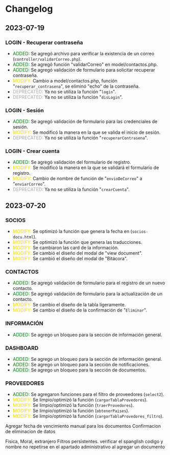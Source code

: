 # Changelog

## 2023-07-19

### LOGIN - Recuperar contraseña
- <span style="color:green">ADDED:</span> Se agregó archivo para verificar la existencia de un correo (`controller/validarCorreo.php`).
- <span style="color:green">ADDED:</span> Se agregó función "validarCorreo" en model/contactos.php.
- <span style="color:green">ADDED:</span> Se agregó validación de formulario para solicitar recuperar contraseña.
- <span style="color:gold">MODIFY:</span> Cambio a model/contactos.php, función "`recuperar_contrasena`", se eliminó "echo" de la contraseña.
- <span style="color:darkgray">DEPRECATED:</span> Ya no se utiliza la función "`login`".
- <span style="color:darkgray">DEPRECATED:</span> Ya no se utiliza la función "`disLogin`".

### LOGIN - Sesión
- <span style="color:green">ADDED:</span> Se agregó validación de formulario para las credenciales de sesión.
- <span style="color:gold">MODIFY:</span> Se modificó la manera en la que se valida el inicio de sesión.
- <span style="color:darkgray">DEPRECATED:</span> Ya no se utiliza la función "`recuperarContrasena`".

### LOGIN - Crear cuenta
- <span style="color:green">ADDED:</span> Se agregó validación del formulario de registro.
- <span style="color:gold">MODIFY:</span> Se modificó la manera en la que se validará el formulario de registro.
- <span style="color:gold">MODIFY:</span> Cambio de nombre de función de "`envioDeCorreo`" a "`enviarCorreo`".
- <span style="color:darkgray">DEPRECATED:</span> Ya no se utiliza la función "`crearCuenta`".

## 2023-07-20

### SOCIOS
- <span style="color:gold">MODIFY:</span> Se optimizó la función que genera la fecha en (`socios-docu.html`).
- <span style="color:gold">MODIFY:</span> Se optimizó la función que genera las traducciones.
- <span style="color:gold">MODIFY:</span> Se cambiaron las card de la información.
- <span style="color:gold">MODIFY:</span> Se cambió el diseño del modal de "view document".
- <span style="color:gold">MODIFY:</span> Se cambió el diseño del modal de "Bitácora".

### CONTACTOS
- <span style="color:green">ADDED:</span> Se agregó validación de formulario para el registro de un nuevo contacto.
- <span style="color:green">ADDED:</span> Se agregó validación de formulario para la actualización de un contacto.
- <span style="color:gold">MODIFY:</span> Se cambio el diseño de la tabla ligeramente.
- <span style="color:gold">MODIFY:</span> Se cambio el diseño de la confirmación de "`Eliminar`".

### INFORMACIÓN
- <span style="color:green">ADDED:</span> Se agrego un bloqueo para la sección de información general.

### DASHBOARD
- <span style="color:green">ADDED:</span> Se agrego un bloqueo para la sección de información general.
- <span style="color:green">ADDED:</span> Se agrego un bloqueo para la sección de notificaciones.
- <span style="color:green">ADDED:</span> Se agrego un bloqueo para la sección de documentos.

### PROVEEDORES
- <span style="color:green">ADDED:</span> Se agregaron funciones para el filtro de proveedores (`select2`).
- <span style="color:gold">MODIFY:</span> Se limpio/optimizó la función (`cargarTablaProvedores`).
- <span style="color:gold">MODIFY:</span> Se limpio/optimizó la función (`traerProvedores`).
- <span style="color:gold">MODIFY:</span> Se limpio/optimizó la función (`obtenerPaises`).
- <span style="color:gold">MODIFY:</span> Se limpio/optimizó la función (`cargarTablaProvedores_filtro`).

Agregar fecha de vencimiento manual para los documentos
Confirmacion de eliminacion de datos

Fisica, Moral, extranjero
Filtros persistentes.
verificar el spanglish
codigo y nombre no repetirse en el apartado administrativo al agregar un documento
